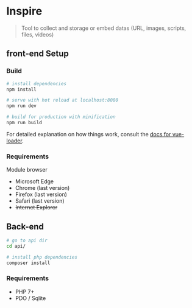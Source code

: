 # Inspire

> Tool to collect and storage or embed datas (URL, images, scripts, files, videos)


## front-end Setup


### Build

``` bash
# install dependencies
npm install

# serve with hot reload at localhost:8080
npm run dev

# build for production with minification
npm run build
```

For detailed explanation on how things work, consult the [docs for vue-loader](http://vuejs.github.io/vue-loader).


### Requirements

Module browser

- Microsoft Edge
- Chrome (last version)
- Firefox (last version)
- Safari (last version)
- ~~Internet Explorer~~


## Back-end

``` bash
# go to api dir
cd api/

# install php dependencies
composer install
```

### Requirements

- PHP 7+
- PDO / Sqlite
